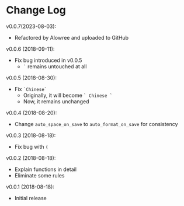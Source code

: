 # Change Log

v0.0.7(2023-08-03):

- Refactored by Alowree and uploaded to GitHub

v0.0.6 (2018-09-11):

- Fix bug introduced in v0.0.5
	- `` ` `` remains untouched at all

v0.0.5 (2018-08-30):

- Fix `` `Chinese` ``
	- Originally, it will become `` ` Chinese ` ``
	- Now, it remains unchanged

v0.0.4 (2018-08-20):

- Change `auto_space_on_save` to `auto_format_on_save` for consistency

v0.0.3 (2018-08-18):

- Fix bug with `(`

v0.0.2 (2018-08-18):

- Explain functions in detail
- Eliminate some rules

v0.0.1 (2018-08-18):

- Initial release